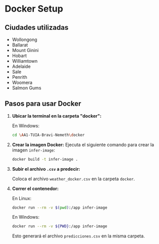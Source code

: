# Docker Setup

## Ciudades utilizadas

- Wollongong
- Ballarat
- Mount Ginini
- Hobart
- Williamtown
- Adelaide
- Sale
- Penrith
- Woomera
- Salmon Gums

## Pasos para usar Docker

1. **Ubicar la terminal en la carpeta "docker":**

   En Windows:

   ```bash
   cd \AA1-TUIA-Bravi-Nemeth\docker
   ```

2. **Crear la imagen Docker:**
   Ejecuta el siguiente comando para crear la imagen `infer-image`:

   ```bash
   docker build -t infer-image .
   ```

3. **Subir el archivo `.csv` a predecir:**

   Coloca el archivo `weather_docker.csv` en la carpeta `docker`.

4. **Correr el contenedor:**

   En Linux:

   ```bash
   docker run --rm -v $(pwd):/app infer-image
   ```

   En Windows:

   ```bash
   docker run --rm -v ${PWD}:/app infer-image
   ```

   Esto generará el archivo `predicciones.csv` en la misma carpeta.
